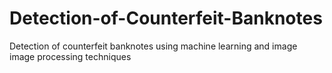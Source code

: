 # Detection-of-Counterfeit-Banknotes
Detection of counterfeit banknotes using machine learning and image image processing techniques
